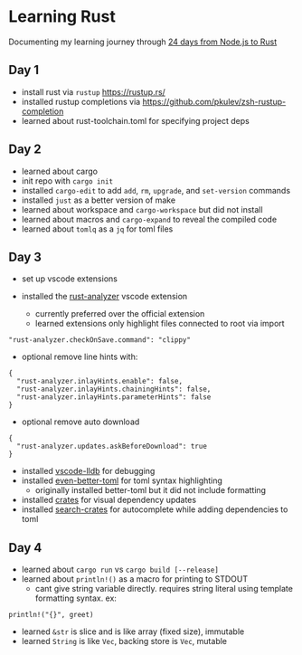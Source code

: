 # Learning Rust

Documenting my learning journey through [24 days from Node.js to Rust](https://vino.dev/blog/node-to-rust-day-1-rustup/)

## Day 1

- install rust via `rustup` https://rustup.rs/
- installed rustup completions via https://github.com/pkulev/zsh-rustup-completion
- learned about rust-toolchain.toml for specifying project deps

## Day 2

- learned about cargo
- init repo with `cargo init`
- installed `cargo-edit` to add `add`, `rm`, `upgrade`, and `set-version` commands
- installed `just` as a better version of make
- learned about workspace and `cargo-workspace` but did not install
- learned about macros and `cargo-expand` to reveal the compiled code
- learned about `tomlq` as a `jq` for toml files

## Day 3

- set up vscode extensions

- installed the [rust-analyzer](https://marketplace.visualstudio.com/items?itemName=matklad.rust-analyzer) vscode extension
  - currently preferred over the official extension
  - learned extensions only highlight files connected to root via import

```
"rust-analyzer.checkOnSave.command": "clippy"
```

- optional remove line hints with:

```
{
  "rust-analyzer.inlayHints.enable": false,
  "rust-analyzer.inlayHints.chainingHints": false,
  "rust-analyzer.inlayHints.parameterHints": false
}
```

- optional remove auto download

```
{
  "rust-analyzer.updates.askBeforeDownload": true
}
```

- installed [vscode-lldb](https://marketplace.visualstudio.com/items?itemName=vadimcn.vscode-lldb) for debugging
- installed [even-better-toml](https://marketplace.visualstudio.com/items?itemName=tamasfe.even-better-toml) for toml syntax highlighting
  - originally installed better-toml but it did not include formatting
- installed [crates](https://marketplace.visualstudio.com/items?itemName=serayuzgur.crates) for visual dependency updates
- installed [search-crates](https://marketplace.visualstudio.com/items?itemName=belfz.search-crates-io) for autocomplete while adding dependencies to toml

## Day 4

- learned about `cargo run` vs `cargo build [--release]`
- learned about `println!()` as a macro for printing to STDOUT
  - cant give string variable directly. requires string literal using template formatting syntax. ex:

```
println!("{}", greet)
```
- learned `&str` is slice and is like array (fixed size), immutable
- learned `String` is like `Vec`, backing store is `Vec`, mutable